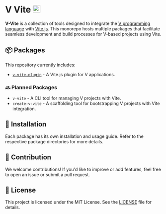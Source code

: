# V Vite <span><img src="https://github.com/siguici/art/blob/HEAD/images/logo.svg" alt="⚡" width="24" /></span>

**V-Vite** is a collection of tools designed to integrate
the [V programming language](https://vlang.io/) with [Vite.js](https://vitejs.dev/).
This monorepo hosts multiple packages that facilitate seamless development
and build processes for V-based projects using Vite.

## 📦 Packages

This repository currently includes:

- [`v-vite-plugin`](./packages/v-vite-plugin) - A Vite.js plugin for V applications.

### 🔜 Planned Packages

- `v-vite` - A CLI tool for managing V projects with Vite.
- `create-v-vite` - A scaffolding tool for bootstrapping V projects with Vite integration.

## 🚀 Installation

Each package has its own installation and usage guide.
Refer to the respective package directories for more details.

## 🤝 Contribution

We welcome contributions! If you'd like to improve or add features,
feel free to open an issue or submit a pull request.

## 📜 License

This project is licensed under the MIT License.
See the [LICENSE](./LICENSE) file for details.

